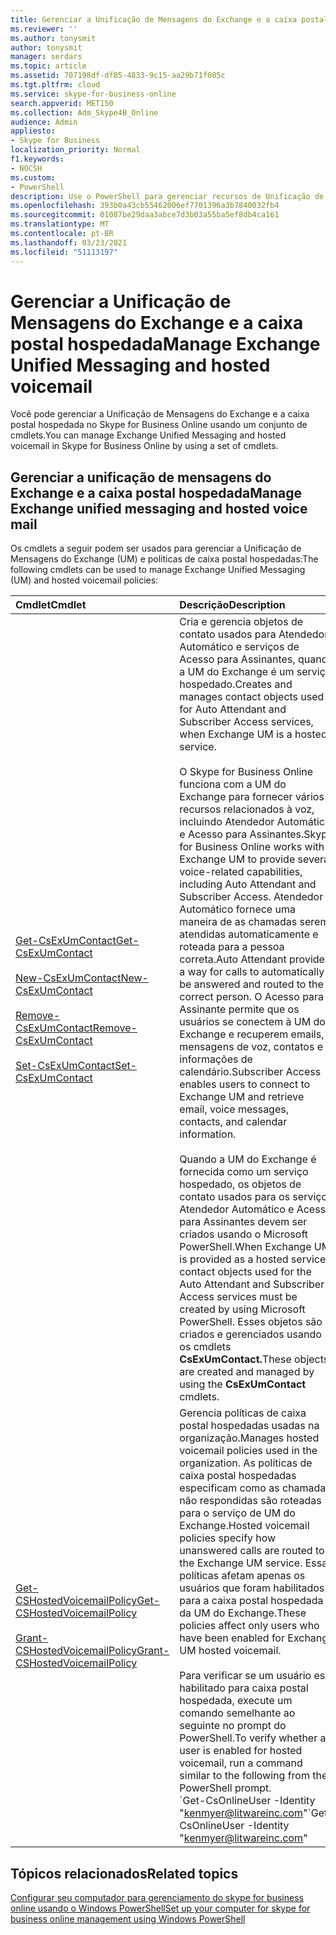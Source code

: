 ```yaml
---
title: Gerenciar a Unificação de Mensagens do Exchange e a caixa postal hospedada
ms.reviewer: ''
ms.author: tonysmit
author: tonysmit
manager: serdars
ms.topic: article
ms.assetid: 707198df-df85-4833-9c15-aa29b71f085c
ms.tgt.pltfrm: cloud
ms.service: skype-for-business-online
search.appverid: MET150
ms.collection: Adm_Skype4B_Online
audience: Admin
appliesto:
- Skype for Business
localization_priority: Normal
f1.keywords:
- NOCSH
ms.custom:
- PowerShell
description: Use o PowerShell para gerenciar recursos de Unificação de Mensagens do Exchange, como Atendedor Automático e Acesso para Assinantes e caixa postal hospedada no Skype for Business Online.
ms.openlocfilehash: 393b0a43cb55462006ef7701396a3b7840032fb4
ms.sourcegitcommit: 01087be29daa3abce7d3b03a55ba5ef8db4ca161
ms.translationtype: MT
ms.contentlocale: pt-BR
ms.lasthandoff: 03/23/2021
ms.locfileid: "51113197"
---
```

# <a name="manage-exchange-unified-messaging-and-hosted-voicemail"></a><span data-ttu-id="c1b08-103">Gerenciar a Unificação de Mensagens do Exchange e a caixa postal hospedada</span><span class="sxs-lookup"><span data-stu-id="c1b08-103">Manage Exchange Unified Messaging and hosted voicemail</span></span>

<span data-ttu-id="c1b08-104">Você pode gerenciar a Unificação de Mensagens do Exchange e a caixa postal hospedada no Skype for Business Online usando um conjunto de cmdlets.</span><span class="sxs-lookup"><span data-stu-id="c1b08-104">You can manage Exchange Unified Messaging and hosted voicemail in Skype for Business Online by using a set of cmdlets.</span></span>
  
## <a name="manage-exchange-unified-messaging-and-hosted-voice-mail"></a><span data-ttu-id="c1b08-105">Gerenciar a unificação de mensagens do Exchange e a caixa postal hospedada</span><span class="sxs-lookup"><span data-stu-id="c1b08-105">Manage Exchange unified messaging and hosted voice mail</span></span>

<span data-ttu-id="c1b08-106">Os cmdlets a seguir podem ser usados para gerenciar a Unificação de Mensagens do Exchange (UM) e políticas de caixa postal hospedadas:</span><span class="sxs-lookup"><span data-stu-id="c1b08-106">The following cmdlets can be used to manage Exchange Unified Messaging (UM) and hosted voicemail policies:</span></span>
  

| <span data-ttu-id="c1b08-107">**Cmdlet**</span><span class="sxs-lookup"><span data-stu-id="c1b08-107">**Cmdlet**</span></span>                                                                                                                                                                                                                                                                                                                        | <span data-ttu-id="c1b08-108">**Descrição**</span><span class="sxs-lookup"><span data-stu-id="c1b08-108">**Description**</span></span>                                                                                                                                                                                                                                                                                                                                                                                                                                                                                                                                                                                                                                                                                                                                                                                                    |
|:----------------------------------------------------------------------------------------------------------------------------------------------------------------------------------------------------------------------------------------------------------------------------------------------------------------------------------|:-------------------------------------------------------------------------------------------------------------------------------------------------------------------------------------------------------------------------------------------------------------------------------------------------------------------------------------------------------------------------------------------------------------------------------------------------------------------------------------------------------------------------------------------------------------------------------------------------------------------------------------------------------------------------------------------------------------------------------------------------------------------------------------------------------------------|
| [<span data-ttu-id="c1b08-109">Get-CsExUmContact</span><span class="sxs-lookup"><span data-stu-id="c1b08-109">Get-CsExUmContact</span></span>](/powershell/module/skype/Get-CsExUmContact) <br/><br/> [<span data-ttu-id="c1b08-110">New-CsExUmContact</span><span class="sxs-lookup"><span data-stu-id="c1b08-110">New-CsExUmContact</span></span>](/powershell/module/skype/New-CsExUmContact) <br/> <br/>[<span data-ttu-id="c1b08-111">Remove-CsExUmContact</span><span class="sxs-lookup"><span data-stu-id="c1b08-111">Remove-CsExUmContact</span></span>](/powershell/module/skype/Remove-CsExUmContact) <br/> <br/>[<span data-ttu-id="c1b08-112">Set-CsExUmContact</span><span class="sxs-lookup"><span data-stu-id="c1b08-112">Set-CsExUmContact</span></span>](/powershell/module/skype/Set-CsExUmContact) <br/> | <span data-ttu-id="c1b08-113">Cria e gerencia objetos de contato usados para Atendedor Automático e serviços de Acesso para Assinantes, quando a UM do Exchange é um serviço hospedado.</span><span class="sxs-lookup"><span data-stu-id="c1b08-113">Creates and manages contact objects used for Auto Attendant and Subscriber Access services, when Exchange UM is a hosted service.</span></span>  <br/><br/> <span data-ttu-id="c1b08-114">O Skype for Business Online funciona com a UM do Exchange para fornecer vários recursos relacionados à voz, incluindo Atendedor Automático e Acesso para Assinantes.</span><span class="sxs-lookup"><span data-stu-id="c1b08-114">Skype for Business Online works with Exchange UM to provide several voice-related capabilities, including Auto Attendant and Subscriber Access.</span></span> <span data-ttu-id="c1b08-115">Atendedor Automático fornece uma maneira de as chamadas serem atendidas automaticamente e roteada para a pessoa correta.</span><span class="sxs-lookup"><span data-stu-id="c1b08-115">Auto Attendant provides a way for calls to automatically be answered and routed to the correct person.</span></span> <span data-ttu-id="c1b08-116">O Acesso para Assinante permite que os usuários se conectem à UM do Exchange e recuperem emails, mensagens de voz, contatos e informações de calendário.</span><span class="sxs-lookup"><span data-stu-id="c1b08-116">Subscriber Access enables users to connect to Exchange UM and retrieve email, voice messages, contacts, and calendar information.</span></span>  <br/><br/> <span data-ttu-id="c1b08-117">Quando a UM do Exchange é fornecida como um serviço hospedado, os objetos de contato usados para os serviços Atendedor Automático e Acesso para Assinantes devem ser criados usando o Microsoft PowerShell.</span><span class="sxs-lookup"><span data-stu-id="c1b08-117">When Exchange UM is provided as a hosted service, contact objects used for the Auto Attendant and Subscriber Access services must be created by using Microsoft PowerShell.</span></span> <span data-ttu-id="c1b08-118">Esses objetos são criados e gerenciados usando os cmdlets **CsExUmContact.**</span><span class="sxs-lookup"><span data-stu-id="c1b08-118">These objects are created and managed by using the **CsExUmContact** cmdlets.</span></span> <br/> |
| [<span data-ttu-id="c1b08-119">Get-CSHostedVoicemailPolicy</span><span class="sxs-lookup"><span data-stu-id="c1b08-119">Get-CSHostedVoicemailPolicy</span></span>](/powershell/module/skype/Grant-CsHostedVoicemailPolicy) <br/> <br/>[<span data-ttu-id="c1b08-120">Grant-CSHostedVoicemailPolicy</span><span class="sxs-lookup"><span data-stu-id="c1b08-120">Grant-CSHostedVoicemailPolicy</span></span>](/powershell/module/skype/Set-CsTenantPublicProvider) <br/>                                                                                                                                                | <span data-ttu-id="c1b08-121">Gerencia políticas de caixa postal hospedadas usadas na organização.</span><span class="sxs-lookup"><span data-stu-id="c1b08-121">Manages hosted voicemail policies used in the organization.</span></span> <span data-ttu-id="c1b08-122">As políticas de caixa postal hospedadas especificam como as chamadas não respondidas são roteadas para o serviço de UM do Exchange.</span><span class="sxs-lookup"><span data-stu-id="c1b08-122">Hosted voicemail policies specify how unanswered calls are routed to the Exchange UM service.</span></span> <span data-ttu-id="c1b08-123">Essas políticas afetam apenas os usuários que foram habilitados para a caixa postal hospedada da UM do Exchange.</span><span class="sxs-lookup"><span data-stu-id="c1b08-123">These policies affect only users who have been enabled for Exchange UM hosted voicemail.</span></span>  <br/><br/> <span data-ttu-id="c1b08-124">Para verificar se um usuário está habilitado para caixa postal hospedada, execute um comando semelhante ao seguinte no prompt do PowerShell.</span><span class="sxs-lookup"><span data-stu-id="c1b08-124">To verify whether a user is enabled for hosted voicemail, run a command similar to the following from the PowerShell prompt.</span></span>  <br/> <span data-ttu-id="c1b08-125">\`Get-CsOnlineUser -Identity "kenmyer@litwareinc.com"</span><span class="sxs-lookup"><span data-stu-id="c1b08-125">\`Get-CsOnlineUser -Identity "kenmyer@litwareinc.com"</span></span>                                                                                                                                                                                                                                                                                                                                                           |

## <a name="related-topics"></a><span data-ttu-id="c1b08-126">Tópicos relacionados</span><span class="sxs-lookup"><span data-stu-id="c1b08-126">Related topics</span></span>
[<span data-ttu-id="c1b08-127">Configurar seu computador para gerenciamento do skype for business online usando o Windows PowerShell</span><span class="sxs-lookup"><span data-stu-id="c1b08-127">Set up your computer for skype for business online management using Windows PowerShell</span></span>](set-up-your-computer-for-windows-powershell.md)

  
